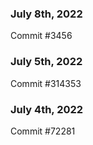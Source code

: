 ### July 8th, 2022

Commit #3456

### July 5th, 2022

Commit #314353


### July 4th, 2022

Commit #72281
